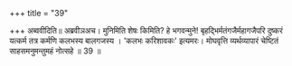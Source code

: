 +++
title = "39"

+++
अब्ववीदिति॥ अब्रवीञअच। मुनिमिति शेषः किमिति? हे भगवन्मुने! बृहद्भिर्मतंगजैर्महागजैपरि दुष्करं यत्कर्म तत्र कर्मणि कलभस्य बालगजस्य । 'कलभः करिशावकः' इत्यमरः। मोघवृत्ति व्यर्थव्यापारं चेष्टितं साहसमनुमन्तुमहं नोत्सहे ॥ 39 ॥